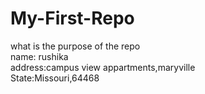 # My-First-Repo
what is the purpose of the repo
<br>
name: rushika
<br>
address:campus view appartments,maryville
<br>
State:Missouri,64468
